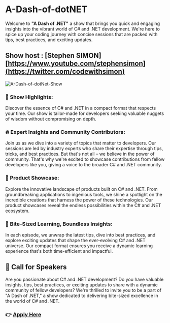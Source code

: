 # A-Dash-of-dotNET

Welcome to **"A Dash of .NET"** a show that brings you quick and engaging insights into the vibrant world of C# and .NET development. We're here to spice up your coding journey with concise sessions that are packed with tips, best practices, and exciting updates.

## Show host : [Stephen SIMON][https://www.youtube.com/stephensimon](https://twitter.com/codewithsimon)

![A-Dash-of-dotNet-Show](https://github.com/codewithsimon/A-Dash-of-dotNET/assets/68376360/ea21f6f9-1517-462d-ae23-283889205d29)


### 🚀 Show Highlights:

Discover the essence of C# and .NET in a compact format that respects your time. Our show is tailor-made for developers seeking valuable nuggets of wisdom without compromising on depth.

### 🔥 Expert Insights and Community Contributors:

Join us as we dive into a variety of topics that matter to developers. Our sessions are led by industry experts who share their expertise through tips, tricks, and best practices. But that's not all – we believe in the power of community. That's why we're excited to showcase contributions from fellow developers like you, giving a voice to the broader C# and .NET community.

### 🌟 Product Showcase:

Explore the innovative landscape of products built on C# and .NET. From groundbreaking applications to ingenious tools, we shine a spotlight on the incredible creations that harness the power of these technologies. Our product showcases reveal the endless possibilities within the C# and .NET ecosystem.

### 🎯 Bite-Sized Learning, Boundless Insights:

In each episode, we unwrap the latest tips, dive into best practices, and explore exciting updates that shape the ever-evolving C# and .NET universe. Our compact format ensures you receive a dynamic learning experience that's both time-efficient and impactful.

## 📢 Call for Speakers

Are you passionate about C# and .NET development? Do you have valuable insights, tips, best practices, or exciting updates to share with a dynamic community of fellow developers? We're thrilled to invite you to be a part of "A Dash of .NET," a show dedicated to delivering bite-sized excellence in the world of C# and .NET.

### 👉 [Apply Here](https://sessionize.com/a-dash-of-dotnet/)
